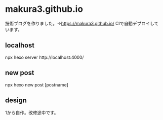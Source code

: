 # makura3.github.io
技術ブログを作りました。→https://makura3.github.io/
CIで自動デプロイしています。

## localhost
npx hexo server
http://localhost:4000/

## new post
npx hexo new post [postname]

## design
1から自作。改修途中です。